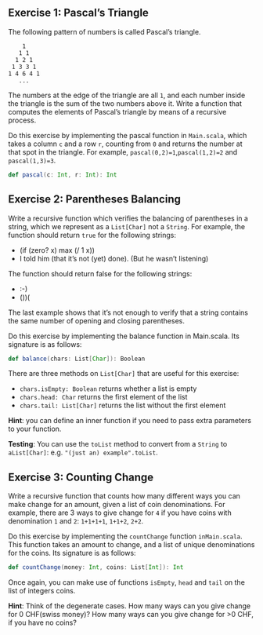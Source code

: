 ## Exercise 1: Pascal’s Triangle

The following pattern of numbers is called Pascal’s triangle.

```
    1
   1 1
  1 2 1
 1 3 3 1
1 4 6 4 1
   ...
```

The numbers at the edge of the triangle are all `1`, and each number inside the triangle is the sum of the two numbers above it. Write a function that computes the elements of Pascal’s triangle by means of a recursive process.

Do this exercise by implementing the pascal function in `Main.scala`, which takes a column `c` and a row `r`, counting from `0` and returns the number at that spot in the triangle. For example, `pascal(0,2)=1`,`pascal(1,2)=2` and `pascal(1,3)=3`.

```scala
def pascal(c: Int, r: Int): Int
```

## Exercise 2: Parentheses Balancing

Write a recursive function which verifies the balancing of parentheses in a string, which we represent as a `List[Char]` not a `String`. For example, the function should return `true` for the following strings:

* (if (zero? x) max (/ 1 x))
* I told him (that it’s not (yet) done). (But he wasn’t listening)

The function should return false for the following strings:

* :-)
* ())(

The last example shows that it’s not enough to verify that a string contains the same number of opening and closing parentheses.

Do this exercise by implementing the balance function in Main.scala. Its signature is as follows:

```scala
def balance(chars: List[Char]): Boolean
```

There are three methods on `List[Char]` that are useful for this exercise:

* `chars.isEmpty: Boolean` returns whether a list is empty
* `chars.head: Char` returns the first element of the list
* `chars.tail: List[Char]` returns the list without the first element

**Hint**: you can define an inner function if you need to pass extra parameters to your function.

**Testing**: You can use the `toList` method to convert from a `String` to `aList[Char]`: e.g. `"(just an) example".toList`.

## Exercise 3: Counting Change

Write a recursive function that counts how many different ways you can make change for an amount, given a list of coin denominations. For example, there are 3 ways to give change for `4` if you have coins with denomination `1` and `2`: `1+1+1+1`, `1+1+2`, `2+2`.

Do this exercise by implementing the `countChange` function `inMain.scala`. This function takes an amount to change, and a list of unique denominations for the coins. Its signature is as follows:

```scala
def countChange(money: Int, coins: List[Int]): Int
```

Once again, you can make use of functions `isEmpty`, `head` and `tail` on the list of integers coins.

**Hint**: Think of the degenerate cases. How many ways can you give change for 0 CHF(swiss money)? How many ways can you give change for >0 CHF, if you have no coins?
